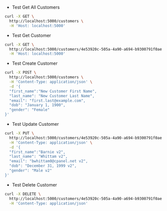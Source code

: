 - Test Get All Customers
```bash
curl -X GET \
  http://localhost:5000/customers \
  -H 'Host: localhost:5000'
```

- Test Get Customer
```bash
curl -X GET \
  http://localhost:5000/customers/4e53920c-505a-4a90-a694-b9300791f0ae \
  -H 'Host: localhost:5000' 
```

- Test Create Customer
```bash
curl -X POST \
  http://localhost:5000/customers \
  -H 'Content-Type: application/json' \
  -d '{
  "first_name":"New Customer First Name",
  "last_name": "New Customer Last Name",
  "email": "first.last@example.com", 
  "dob": "January 1, 1900",    
  "gender": "Female"
}'
```

- Test Update Customer
```bash
curl -X PUT \
  http://localhost:5000/customers/4e53920c-505a-4a90-a694-b9300791f0ae \
  -H 'Content-Type: application/json' \
  -d '{
  "first_name":"Barnie v2",
  "last_name": "Whittam v2",
  "email": "bwhittam0@cpanel.net v2", 
  "dob": "December 31, 1999 v2",    
  "gender": "Male v2"
}'
```

- Test Delete Customer
```bash
curl -X DELETE \
  http://localhost:5000/customers/4e53920c-505a-4a90-a694-b9300791f0ae \
  -H 'Content-Type: application/json'
```